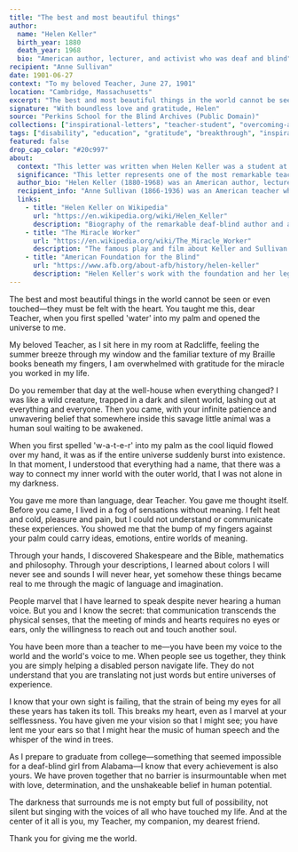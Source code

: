 ```yaml
---
title: "The best and most beautiful things"
author:
  name: "Helen Keller"
  birth_year: 1880
  death_year: 1968
  bio: "American author, lecturer, and activist who was deaf and blind"
recipient: "Anne Sullivan"
date: 1901-06-27
context: "To my beloved Teacher, June 27, 1901"
location: "Cambridge, Massachusetts"
excerpt: "The best and most beautiful things in the world cannot be seen or even touched—they must be felt with the heart. You taught me this, dear Teacher, when you first spelled 'water' into my palm and opened the universe to me."
signature: "With boundless love and gratitude, Helen"
source: "Perkins School for the Blind Archives (Public Domain)"
collections: ["inspirational-letters", "teacher-student", "overcoming-adversity"]
tags: ["disability", "education", "gratitude", "breakthrough", "inspiration"]
featured: false
drop_cap_color: "#20c997"
about:
  context: "This letter was written when Helen Keller was a student at Radcliffe College. She was reflecting on her relationship with Anne Sullivan, the teacher who had unlocked language for her when she was seven years old."
  significance: "This letter represents one of the most remarkable teacher-student relationships in history. It shows how human connection and dedicated teaching can overcome seemingly impossible obstacles and unlock human potential."
  author_bio: "Helen Keller (1880-1968) was an American author, lecturer, and activist who became the first deaf-blind person to earn a bachelor's degree. Despite losing her sight and hearing at 19 months, she became a renowned speaker for disability rights and social justice."
  recipient_info: "Anne Sullivan (1866-1936) was an American teacher who worked with Helen Keller for 49 years. Partially blind herself, she developed innovative methods to teach language to deaf-blind students."
  links:
    - title: "Helen Keller on Wikipedia"
      url: "https://en.wikipedia.org/wiki/Helen_Keller"
      description: "Biography of the remarkable deaf-blind author and activist"
    - title: "The Miracle Worker"
      url: "https://en.wikipedia.org/wiki/The_Miracle_Worker"
      description: "The famous play and film about Keller and Sullivan's relationship"
    - title: "American Foundation for the Blind"
      url: "https://www.afb.org/about-afb/history/helen-keller"
      description: "Helen Keller's work with the foundation and her legacy"
---
```


The best and most beautiful things in the world cannot be seen or even touched—they must be felt with the heart. You taught me this, dear Teacher, when you first spelled 'water' into my palm and opened the universe to me.

My beloved Teacher, as I sit here in my room at Radcliffe, feeling the summer breeze through my window and the familiar texture of my Braille books beneath my fingers, I am overwhelmed with gratitude for the miracle you worked in my life.

Do you remember that day at the well-house when everything changed? I was like a wild creature, trapped in a dark and silent world, lashing out at everything and everyone. Then you came, with your infinite patience and unwavering belief that somewhere inside this savage little animal was a human soul waiting to be awakened.

When you first spelled 'w-a-t-e-r' into my palm as the cool liquid flowed over my hand, it was as if the entire universe suddenly burst into existence. In that moment, I understood that everything had a name, that there was a way to connect my inner world with the outer world, that I was not alone in my darkness.

You gave me more than language, dear Teacher. You gave me thought itself. Before you came, I lived in a fog of sensations without meaning. I felt heat and cold, pleasure and pain, but I could not understand or communicate these experiences. You showed me that the bump of my fingers against your palm could carry ideas, emotions, entire worlds of meaning.

Through your hands, I discovered Shakespeare and the Bible, mathematics and philosophy. Through your descriptions, I learned about colors I will never see and sounds I will never hear, yet somehow these things became real to me through the magic of language and imagination.

People marvel that I have learned to speak despite never hearing a human voice. But you and I know the secret: that communication transcends the physical senses, that the meeting of minds and hearts requires no eyes or ears, only the willingness to reach out and touch another soul.

You have been more than a teacher to me—you have been my voice to the world and the world's voice to me. When people see us together, they think you are simply helping a disabled person navigate life. They do not understand that you are translating not just words but entire universes of experience.

I know that your own sight is failing, that the strain of being my eyes for all these years has taken its toll. This breaks my heart, even as I marvel at your selflessness. You have given me your vision so that I might see; you have lent me your ears so that I might hear the music of human speech and the whisper of the wind in trees.

As I prepare to graduate from college—something that seemed impossible for a deaf-blind girl from Alabama—I know that every achievement is also yours. We have proven together that no barrier is insurmountable when met with love, determination, and the unshakeable belief in human potential.

The darkness that surrounds me is not empty but full of possibility, not silent but singing with the voices of all who have touched my life. And at the center of it all is you, my Teacher, my companion, my dearest friend.

Thank you for giving me the world.